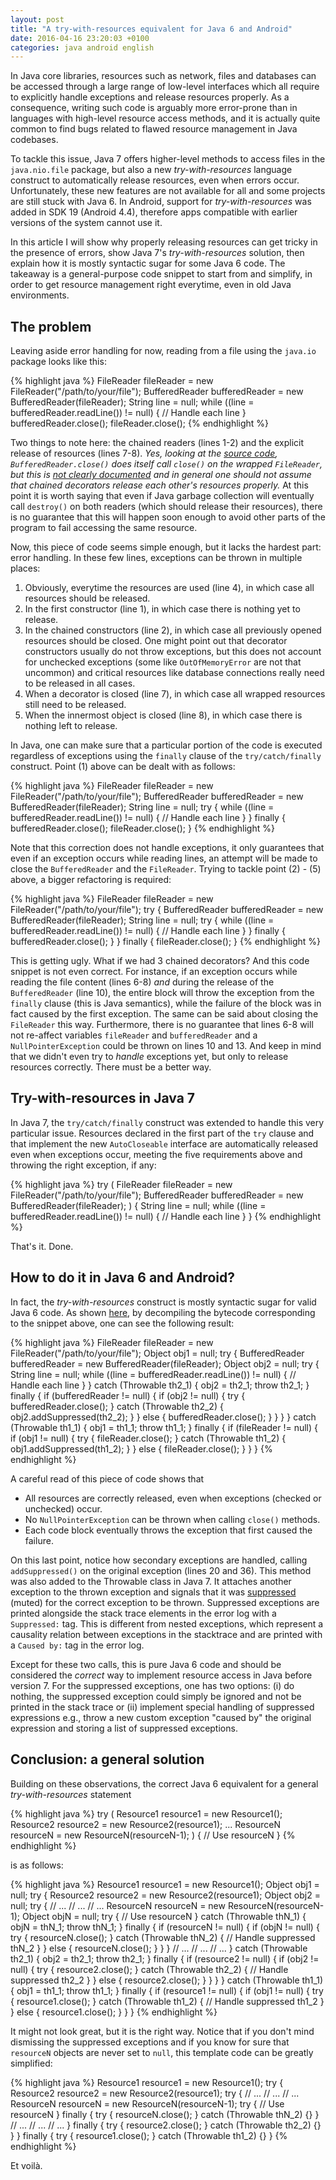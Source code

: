 ```yaml
---
layout: post
title: "A try-with-resources equivalent for Java 6 and Android"
date: 2016-04-16 23:20:03 +0100
categories: java android english
---
```

In Java core libraries, resources such as network, files and databases can be accessed through a large range of low-level interfaces which all require to explicitly handle exceptions and release resources properly.
As a consequence, writing such code is arguably more error-prone than in languages with high-level resource access methods, and it is actually quite common to find bugs related to flawed resource management in Java codebases.

To tackle this issue, Java 7 offers higher-level methods to access files in the `java.nio.file` package, but also a new *try-with-resources* language construct to automatically release resources, even when errors occur.
Unfortunately, these new features are not available for all and some projects are still stuck with Java 6.
In Android, support for *try-with-resources* was added in SDK 19 (Android 4.4), therefore apps compatible with earlier versions of the system cannot use it.

In this article I will show why properly releasing resources can get tricky in the presence of errors, show Java 7's *try-with-resources* solution, then explain how it is mostly syntactic sugar for some Java 6 code.
The takeaway is a general-purpose code snippet to start from and simplify, in order to get resource management right everytime, even in old Java environments.


## The problem

Leaving aside error handling for now, reading from a file using the `java.io` package looks like this:

{% highlight java %}
FileReader fileReader = new FileReader("/path/to/your/file");
BufferedReader bufferedReader = new BufferedReader(fileReader);
String line = null;
while ((line = bufferedReader.readLine()) != null) {
    // Handle each line
}
bufferedReader.close();
fileReader.close();
{% endhighlight %}

Two things to note here: the chained readers (lines 1-2) and the explicit release of resources (lines 7-8).
*Yes, looking at the [source code](http://grepcode.com/file/repository.grepcode.com/java/root/jdk/openjdk/8u40-b25/java/io/BufferedReader.java?av=f#525), `BufferedReader.close()` does itself call `close()` on the wrapped `FileReader`, but this is [not clearly documented](https://docs.oracle.com/javase/8/docs/api/java/io/BufferedReader.html#close--) and in general one should not assume that chained decorators release each other's resources properly.*
At this point it is worth saying that even if Java garbage collection will eventually call `destroy()` on both readers (which should release their resources), there is no guarantee that this will happen soon enough to avoid other parts of the program to fail accessing the same resource.

Now, this piece of code seems simple enough, but it lacks the hardest part: error handling.
In these few lines, exceptions can be thrown in multiple places:

1. Obviously, everytime the resources are used (line 4), in which case all resources should be released.
2. In the first constructor (line 1), in which case there is nothing yet to release.
3. In the chained constructors (line 2), in which case all previously opened resources should be closed. One might point out that decorator constructors usually do not throw exceptions, but this does not account for unchecked exceptions (some like `OutOfMemoryError` are not that uncommon) and critical resources like database connections really need to be released in all cases.
4. When a decorator is closed (line 7), in which case all wrapped resources still need to be released.
5. When the innermost object is closed (line 8), in which case there is nothing left to release.

In Java, one can make sure that a particular portion of the code is executed regardless of exceptions using the `finally` clause of the `try/catch/finally` construct. Point (1) above can be dealt with as follows:

{% highlight java %}
FileReader fileReader = new FileReader("/path/to/your/file");
BufferedReader bufferedReader = new BufferedReader(fileReader);
String line = null;
try {
    while ((line = bufferedReader.readLine()) != null) {
        // Handle each line
    }
} finally {
    bufferedReader.close();
    fileReader.close();
}
{% endhighlight %}

Note that this correction does not handle exceptions, it only guarantees that even if an exception occurs while reading lines, an attempt will be made to close the `BufferedReader` and the `FileReader`.
Trying to tackle point (2) - (5) above, a bigger refactoring is required:

{% highlight java %}
FileReader fileReader = new FileReader("/path/to/your/file");
try {
    BufferedReader bufferedReader = new BufferedReader(fileReader);
    String line = null;
    try {
        while ((line = bufferedReader.readLine()) != null) {
            // Handle each line
        }
    } finally {
        bufferedReader.close();
    }
} finally {
    fileReader.close();
}
{% endhighlight %}

This is getting ugly.
What if we had 3 chained decorators? And this code snippet is not even correct.
For instance, if an exception occurs while reading the file content (lines 6-8) *and* during the release of the `BufferedReader` (line 10), the entire block will throw the exception from the `finally` clause (this is Java semantics), while the failure of the block was in fact caused by the first exception.
The same can be said about closing the `FileReader` this way.
Furthermore, there is no guarantee that lines 6-8 will not re-affect variables `fileReader` and `bufferedReader` and a `NullPointerException` could be thrown on lines 10 and 13.
And keep in mind that we didn't even try to *handle* exceptions yet, but only to release resources correctly.
There must be a better way.


## Try-with-resources in Java 7

In Java 7, the `try/catch/finally` construct was extended to handle this very particular issue.
Resources declared in the first part of the `try` clause and that implement the new `AutoCloseable` interface are automatically released even when exceptions occur, meeting the five requirements above and throwing the right exception, if any:

{% highlight java %}
try (
    FileReader fileReader = new FileReader("/path/to/your/file");
    BufferedReader bufferedReader = new BufferedReader(fileReader);
) {
    String line = null;
    while ((line = bufferedReader.readLine()) != null) {
        // Handle each line
    }
}
{% endhighlight %}

That's it.
Done.


## How to do it in Java 6 and Android?

In fact, the *try-with-resources* construct is mostly syntactic sugar for valid Java 6 code.
As shown [here](http://www.oracle.com/technetwork/articles/java/trywithresources-401775.html), by decompiling the bytecode corresponding to the snippet above, one can see the following result:

{% highlight java %}
FileReader fileReader = new FileReader("/path/to/your/file");
Object obj1 = null;
try {
    BufferedReader bufferedReader = new BufferedReader(fileReader);
    Object obj2 = null;
    try {
        String line = null;
        while ((line = bufferedReader.readLine()) != null) {
            // Handle each line
        }
    } catch (Throwable th2_1) {
        obj2 = th2_1;
        throw th2_1;
    } finally {
        if (bufferedReader != null) {
            if (obj2 != null) {
                try {
                    bufferedReader.close();
                } catch (Throwable th2_2) {
                    obj2.addSuppressed(th2_2);
                }
            } else {
                bufferedReader.close();
            }
        }
    }
} catch (Throwable th1_1) {
    obj1 = th1_1;
    throw th1_1;
} finally {
    if (fileReader != null) {
        if (obj1 != null) {
            try {
                fileReader.close();
            } catch (Throwable th1_2) {
                obj1.addSuppressed(th1_2);
            }
        } else {
            fileReader.close();
        }
    }
}
{% endhighlight %}

A careful read of this piece of code shows that

- All resources are correctly released, even when exceptions (checked or unchecked) occur.
- No `NullPointerException` can be thrown when calling `close()` methods.
- Each code block eventually throws the exception that first caused the failure.

On this last point, notice how secondary exceptions are handled, calling `addSuppressed()` on the original exception (lines 20 and 36).
This method was also added to the Throwable class in Java 7.
It attaches another exception to the thrown exception and signals that it was [suppressed](https://docs.oracle.com/javase/tutorial/essential/exceptions/tryResourceClose.html#suppressed-exceptions) (muted) for the correct exception to be thrown.
Suppressed exceptions are printed alongside the stack trace elements in the error log with a `Suppressed:` tag.
This is different from nested exceptions, which represent a causality relation between exceptions in the stacktrace and are printed with a `Caused by:` tag in the error log.

Except for these two calls, this is pure Java 6 code and should be considered the *correct* way to implement resource access in Java before version 7.
For the suppressed exceptions, one has two options: (i) do nothing, the suppressed exception could simply be ignored and not be printed in the stack trace or (ii) implement special handling of suppressed expressions e.g., throw a new custom exception "caused by" the original expression and storing a list of suppressed exceptions.


## Conclusion: a general solution

Building on these observations, the correct Java 6 equivalent for a general *try-with-resources* statement

{% highlight java %}
try (
    Resource1 resource1 = new Resource1();
    Resource2 resource2 = new Resource2(resource1);
    ...
    ResourceN resourceN = new ResourceN(resourceN-1);
) {
    // Use resourceN
}
{% endhighlight %}

is as follows:

{% highlight java %}
Resource1 resource1 = new Resource1();
Object obj1 = null;
try {
    Resource2 resource2 = new Resource2(resource1);
    Object obj2 = null;
    try {
        // ...
         // ...
          // ...
            ResourceN resourceN = new ResourceN(resourceN-1);
            Object objN = null;
            try {
                // Use resourceN
            } catch (Throwable thN_1) {
                objN = thN_1;
                throw thN_1;
            } finally {
                if (resourceN != null) {
                    if (objN != null) {
                        try {
                            resourceN.close();
                        } catch (Throwable thN_2) {
                            // Handle suppressed thN_2
                        }
                    } else {
                        resourceN.close();
                    }
                }
            }
          // ...
         // ...
        // ...
    } catch (Throwable th2_1) {
        obj2 = th2_1;
        throw th2_1;
    } finally {
        if (resource2 != null) {
            if (obj2 != null) {
                try {
                    resource2.close();
                } catch (Throwable th2_2) {
                    // Handle suppressed th2_2
                }
            } else {
                resource2.close();
            }
        }
    }
} catch (Throwable th1_1) {
    obj1 = th1_1;
    throw th1_1;
} finally {
    if (resource1 != null) {
        if (obj1 != null) {
            try {
                resource1.close();
            } catch (Throwable th1_2) {
                // Handle suppressed th1_2
            }
        } else {
            resource1.close();
        }
    }
}
{% endhighlight %}

It might not look great, but it is the right way.
Notice that if you don't mind dismissing the suppressed exceptions and if you know for sure that `resourceN` objects are never set to `null`, this template code can be greatly simplified:

{% highlight java %}
Resource1 resource1 = new Resource1();
try {
    Resource2 resource2 = new Resource2(resource1);
    try {
        // ...
         // ...
          // ...
            ResourceN resourceN = new ResourceN(resourceN-1);
            try {
                // Use resourceN
            } finally {
                try { resourceN.close(); } catch (Throwable thN_2) {}
            }
          // ...
         // ...
        // ...
    } finally {
        try { resource2.close(); } catch (Throwable th2_2) {}
    }
} finally {
    try { resource1.close(); } catch (Throwable th1_2) {}
}
{% endhighlight %}

Et voilà.
